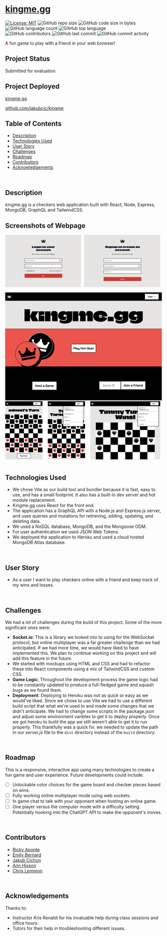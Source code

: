 # [kingme.gg](https://kingme.gg/)

[![License: MIT](https://img.shields.io/badge/License-MIT-yellow.svg)](https://opensource.org/licenses/MIT)
![GitHub repo size](https://img.shields.io/github/repo-size/jakubcic/kingme)
![GitHub code size in bytes](https://img.shields.io/github/languages/code-size/jakubcic/kingme)
![GitHub language count](https://img.shields.io/github/languages/count/jakubcic/kingme)
![GitHub top language](https://img.shields.io/github/languages/top/jakubcic/kingme)
<br>
![GitHub contributors](https://img.shields.io/github/contributors/jakubcic/kingme)
![GitHub last commit](https://img.shields.io/github/last-commit/jakubcic/kingme)
![GitHub commit activity](https://img.shields.io/github/commit-activity/m/jakubcic/kingme)
<br>

A fun game to play with a friend in your web browser!
<br>


## Project Status
Submitted for evaluation.
<br>

## Project Deployed
[kingme.gg](https://kingme.gg/)

[github.com/jakubcic/kingme](https://github.com/jakubcic/kingme)
<br>

## Table of Contents
* [Description](#description)
* [Technologies Used](#technologies-used)
* [User Story](#user-story)
* [Challenges](#challenges)
* [Roadmap](#roadmap)
* [Contributors](#contributors)
* [Acknowledgements](#acknowledgements)
<br>

## Description
kingme.gg is a checkers web application built with React, Node, Express, MongoDB, GraphQL and TailwindCSS.

## Screenshots of Webpage
<span style="display: flex; justify-content: space-between; width: 99%">
	<img src="pics/login.png" alt="login page" width="49%" />
	<img src="pics/signup.png" alt="signup page" width="49%" />
</span>
<br>
<img src="pics/landing-page.png" alt="landing page for kingme.gg" >
<span style="display: flex; justify-content: space-between; width: 99%;">
	<img src="pics/game-board.png" alt="game board" width=24% stlye="margin: 5px" />
	<img src="pics/user-menu.png" alt="user menu" width=24% stlye="margin: 5px" />
	<img src="pics/user-wins.png" width=45% stlye="margin: 10px" />
</span>
<br>


## Technologies Used
<ul>
<li>We chose Vite as our build tool and bundler because it is fast, easy to use, and has a small footprint. It also has a built-in dev server and hot module replacement.
<li>Kingme.gg uses React for the front end.
<li>The application has a GraphQL API with a Node.js and Express.js server, and uses queries and mutations for retrieving, adding, updating, and deleting data.
<li>We used a NoSQL database, MongoDB, and the Mongoose ODM.
<li>For user authentication we used JSON Web Tokens.
<li>We deployed the application to Heroku and used a cloud hosted MongoDB Atlas database.
</ul>
<br>

## User Story
<ul>
<li>As a user I want to play checkers online with a friend and keep track of my wins and losses.
</ul>
<br>


## Challenges
We had a lot of challenges during the build of this project. Some of the more significant ones were:

 - **Socket.io**: This is a library we looked into to using for the WebSocket protocol, but online multiplayer was a far greater challenge than we had anticipated. If we had more time, we would have liked to have implemented this. We plan to continue working on this project and will add this feature in the future.
 - We started with mockups using HTML and CSS and had to refactor these into React components using a mix of TailwindCSS and custom CSS.
 - **Game Logic**: Throughout the development process the game logic had to be constantly updated to produce a full-fledged game and squash bugs as we found them.
 - **Deployment**: Deploying to Heroku was not as quick or easy as we would've liked. Since we chose to use Vite we had to use a different build script that what we're used to and made some changes that we didn't anticipate. We had to change some scripts in the package.json and adjust some environment varibles to get it to deploy properly. Once we got heroku to build the app we still weren't able to get it to run properly. This thankfully was a quick fix: we needed to update the path in our *server.js* file to the `dist` directory instead of the `build` directory.
<br>

## Roadmap
This is a responsive, interactive app using many technologies to create a fun game and user experience. Future developments could include:

- [ ] Unlockable color choices for the game board and checker pieces based on wins.
- [ ] Fully working online multiplayer mode using web sockets.
- [ ] In game chat to talk with your opponent when hosting an online game.
- [ ] One player versus the computer mode with a difficulty setting. Potentially hooking into the ChatGPT API to make the opponent's moves.
<br>


## Contributors
- [Ricky Aponte](https://github.com/Eaponte24)
- [Emily Bernard](https://github.com/EmilyBernard )
- [Jakub Cichon](https://github.com/jakubcic)
- [Ann Hixson](https://github.com/AnnHixson)
- [Chris Lemmon](https://github.com/theLemmonade)
<br>

## Acknowledgements
Thanks to:
- Instructor Kris Renaldi for his invaluable help during class sessions and office hours.
- Tutors for their help in troubleshooting different issues.
